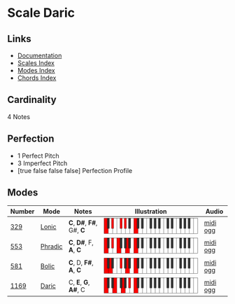 # Scale Daric

## Links

- [Documentation](index.md)
- [Scales Index](Scales.md)
- [Modes Index](Modes.md)
- [Chords Index](Chords.md)

## Cardinality

4 Notes

## Perfection

- 1 Perfect Pitch
- 3 Imperfect Pitch
- [true false false false] Perfection Profile

## Modes

| Number | Mode | Notes | Illustration | Audio |
|--------|------|-------|--------------|-------|
| [329](https://ianring.com/musictheory/scales/329) | [Lonic](ModeLonic.md) | **C**, **D#**, **F#**, G#, **C** | ![CNaturalLonic](ModeCNaturalLonic.png) | [midi](ModeCNaturalLonic.mid) [ogg](ModeCNaturalLonic.ogg) | 
| [553](https://ianring.com/musictheory/scales/553) | [Phradic](ModePhradic.md) | **C**, **D#**, F, **A**, **C** | ![CNaturalPhradic](ModeCNaturalPhradic.png) | [midi](ModeCNaturalPhradic.mid) [ogg](ModeCNaturalPhradic.ogg) | 
| [581](https://ianring.com/musictheory/scales/581) | [Bolic](ModeBolic.md) | **C**, D, **F#**, **A**, **C** | ![CNaturalBolic](ModeCNaturalBolic.png) | [midi](ModeCNaturalBolic.mid) [ogg](ModeCNaturalBolic.ogg) | 
| [1169](https://ianring.com/musictheory/scales/1169) | [Daric](ModeDaric.md) | C, **E**, **G**, **A#**, C | ![CNaturalDaric](ModeCNaturalDaric.png) | [midi](ModeCNaturalDaric.mid) [ogg](ModeCNaturalDaric.ogg) | 

